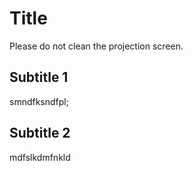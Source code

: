 # Title

Please do not clean the projection screen.

## Subtitle 1

smndfksndfpl;


## Subtitle 2

mdfslkdmfnkld

